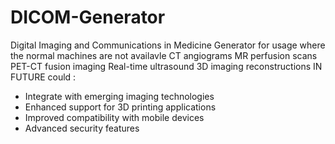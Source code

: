 # DICOM-Generator
Digital Imaging and Communications in Medicine Generator for usage where the normal machines are not availavle 
CT angiograms
MR perfusion scans
PET-CT fusion imaging
Real-time ultrasound
3D imaging reconstructions
IN FUTURE could :
* Integrate with emerging imaging technologies
* Enhanced support for 3D printing applications
* Improved compatibility with mobile devices
* Advanced security features

